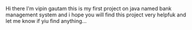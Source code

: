 Hi there I'm vipin gautam this is my first project on java named bank management system and i hope you will find this project very helpfuk and let me know if yiu find anything...
